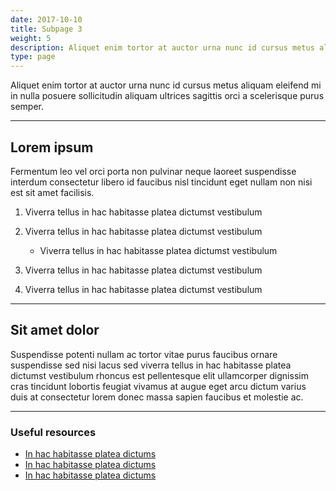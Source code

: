 ```yaml
---
date: 2017-10-10
title: Subpage 3
weight: 5
description: Aliquet enim tortor at auctor urna nunc id cursus metus aliquam eleifend mi in nulla posuere sollicitudin aliquam ultrices sagittis orci a scelerisque purus semper.
type: page
---
```


<p class="lead">Aliquet enim tortor at auctor urna nunc id cursus metus aliquam eleifend mi in nulla posuere sollicitudin aliquam ultrices sagittis orci a scelerisque purus semper.</p>

------

## Lorem ipsum

Fermentum leo vel orci porta non pulvinar neque laoreet suspendisse interdum consectetur libero id faucibus nisl tincidunt eget nullam non nisi est sit amet facilisis.

1. Viverra tellus in hac habitasse platea dictumst vestibulum

2. Viverra tellus in hac habitasse platea dictumst vestibulum
	- Viverra tellus in hac habitasse platea dictumst vestibulum

3. Viverra tellus in hac habitasse platea dictumst vestibulum

4. Viverra tellus in hac habitasse platea dictumst vestibulum

---

## Sit amet dolor

Suspendisse potenti nullam ac tortor vitae purus faucibus ornare suspendisse sed nisi lacus sed viverra tellus in hac habitasse platea dictumst vestibulum rhoncus est pellentesque elit ullamcorper dignissim cras tincidunt lobortis feugiat vivamus at augue eget arcu dictum varius duis at consectetur lorem donec massa sapien faucibus et molestie ac.

---

### Useful resources <a id="footnote1"></a>

- [In hac habitasse platea dictums](#)
- [In hac habitasse platea dictums](#)
- [In hac habitasse platea dictums](#)
